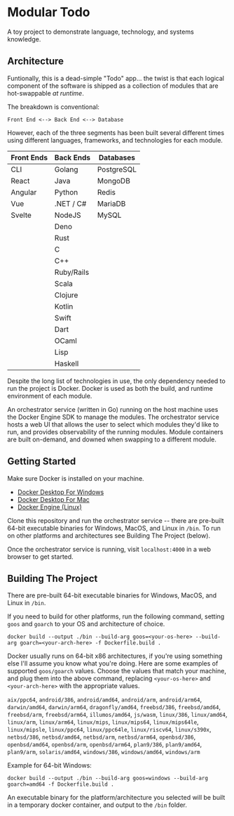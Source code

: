 # Modular Todo
A toy project to demonstrate language, technology, and systems knowledge.

## Architecture
Funtionally, this is a dead-simple "Todo" app... the twist is that each logical component of the software is shipped as a collection of modules that are hot-swappable _at runtime_.

The breakdown is conventional:
```
Front End <--> Back End <--> Database
```

However, each of the three segments has been built several different times using different languages, frameworks, and technologies for each module.

| Front Ends | Back Ends | Databases |
|---|---|---|
| CLI | Golang | PostgreSQL |
| React | Java | MongoDB |
| Angular | Python | Redis |
| Vue | .NET / C# | MariaDB |
| Svelte | NodeJS | MySQL |
| | Deno | |
| | Rust | |
| | C | |
| | C++ | |
| | Ruby/Rails | |
| | Scala | |
| | Clojure | |
| | Kotlin | |
| | Swift | |
| | Dart | |
| | OCaml | |
| | Lisp | |
| | Haskell | |

Despite the long list of technologies in use, the only dependency needed to run the project is Docker. Docker is used as both the build, and runtime environment of each module. 

An orchestrator service (written in Go) running on the host machine uses the Docker Engine SDK to manage the modules. The orchestrator service hosts a web UI that allows the user to select which modules they'd like to run, and provides observability of the running modules. Module containers are built on-demand, and downed when swapping to a different module.

## Getting Started
Make sure Docker is installed on your machine.

- [Docker Desktop For Windows](https://hub.docker.com/editions/community/docker-ce-desktop-windows)
- [Docker Desktop For Mac](https://hub.docker.com/editions/community/docker-ce-desktop-mac)
- [Docker Engine (Linux)](https://hub.docker.com/search?offering=community&q=&type=edition&operating_system=linux)

Clone this repository and run the orchestrator service -- there are pre-built 64-bit executable binaries for Windows, MacOS, and Linux in `/bin`. To run on other platforms and architectures see Building The Project (below). 

Once the orchestrator service is running, visit `localhost:4000` in a web browser to get started.

## Building The Project
There are pre-built 64-bit executable binaries for Windows, MacOS, and Linux in `/bin`.

If you need to build for other platforms, run the following command, setting `goos` and `goarch` to your OS and architecture of choice.

```
docker build --output ./bin --build-arg goos=<your-os-here> --build-arg goarch=<your-arch-here> -f Dockerfile.build .
```

Docker usually runs on 64-bit x86 architectures, if you're using something else I'll assume you know what you're doing. Here are some examples of supported `goos/goarch` values. Choose the values that match your machine, and plug them into the above command, replacing `<your-os-here>` and `<your-arch-here>` with the appropriate values.

`aix/ppc64`, `android/386`, `android/amd64`, `android/arm`, `android/arm64`, `darwin/amd64`, `darwin/arm64`, `dragonfly/amd64`, `freebsd/386`, `freebsd/amd64`, `freebsd/arm`, `freebsd/arm64`, `illumos/amd64`, `js/wasm`, `linux/386`, `linux/amd64`, `linux/arm`, `linux/arm64`, `linux/mips`, `linux/mips64`, `linux/mips64le`, `linux/mipsle`, `linux/ppc64`, `linux/ppc64le`, `linux/riscv64`, `linux/s390x`, `netbsd/386`, `netbsd/amd64`, `netbsd/arm`, `netbsd/arm64`, `openbsd/386`, `openbsd/amd64`, `openbsd/arm`, `openbsd/arm64`, `plan9/386`, `plan9/amd64`, `plan9/arm`, `solaris/amd64`, `windows/386`, `windows/amd64`, `windows/arm`

Example for 64-bit Windows:

```
docker build --output ./bin --build-arg goos=windows --build-arg goarch=amd64 -f Dockerfile.build .
```

An executable binary for the platform/architecture you selected will be built in a temporary docker container, and output to the `/bin` folder.